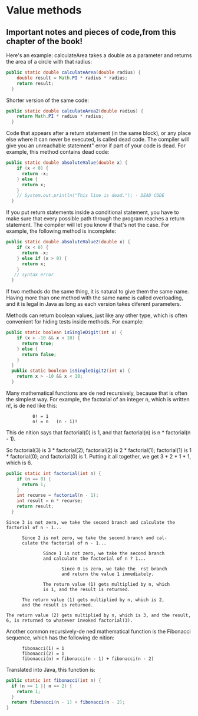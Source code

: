# Value methods
## Important notes and pieces of code,from this chapter of the book!

Here's an example: calculateArea takes a double as a parameter and returns
the area of a circle with that radius:

```java
public static double calculateArea(double radius) {
    double result = Math.PI * radius * radius;
    return result;
  }
```

Shorter version of the same code:

```java
public static double calculateArea2(double radius) {
    return Math.PI * radius * radius;
  }
```

Code that appears after a return statement (in the same block), or any place
else where it can never be executed, is called dead code. The compiler will
give you an unreachable statement" error if part of your code is dead. For
example, this method contains dead code:

```java
public static double absoluteValue(double x) {
    if (x < 0) {
      return -x;
    } else {
      return x;
    }
    // System.out.println("This line is dead."); - DEAD CODE
  }
```

If you put return statements inside a conditional statement, you have to
make sure that every possible path through the program reaches a return
statement. The compiler will let you know if that's not the case. For example,
the following method is incomplete:

```java
public static double absoluteValue2(double x) {
    if (x < 0) {
      return -x;
    } else if (x > 0) {
      return x;
    }
   // syntax error 
  }
```

If two methods do the same thing, it is natural to give them the same name.
Having more than one method with the same name is called overloading,
and it is legal in Java as long as each version takes diferent parameters.

Methods can return boolean values, just like any other type, which is often
convenient for hiding tests inside methods. For example:

```java
public static boolean isSingleDigit(int x) {
    if (x > -10 && x < 10) {
      return true;
    } else {
      return false;
    }
  }
  public static boolean isSingleDigit2(int x) {
    return x > -10 && x < 10;
  }
```

Many mathematical functions are de ned recursively, because that is often the
   simplest way. For example, the factorial of an integer n, which is written n!,
   is de ned like this:
   
              0! = 1
              n! = n   (n - 1)!
  
  This de nition says that factorial(0) is
  1, and that factorial(n) is n * factorial(n - 1).
  
  So factorial(3) is 3 * factorial(2); factorial(2) is 2 * factorial(1);
  factorial(1) is 1 * factorial(0); and factorial(0) is 1. Putting it all
  together, we get 3 * 2 * 1 * 1, which is 6.
  
```java
public static int factorial(int n) {
    if (n == 0) {
      return 1;
    }
    int recurse = factorial(n - 1);
    int result = n * recurse;
    return result;
  }
````
    Since 3 is not zero, we take the second branch and calculate the
    factorial of n - 1...
   
          Since 2 is not zero, we take the second branch and cal-
          culate the factorial of n - 1...
          
                  Since 1 is not zero, we take the second branch
                  and calculate the factorial of n ? 1...
                  
                         Since 0 is zero, we take the  rst branch
                         and return the value 1 immediately.
                  
                  The return value (1) gets multiplied by n, which
                  is 1, and the result is returned.
          
          The return value (1) gets multiplied by n, which is 2,
          and the result is returned.
          
    The return value (2) gets multiplied by n, which is 3, and the result,
    6, is returned to whatever invoked factorial(3).
    
 Another common recursively-de ned mathematical function is the Fibonacci
   sequence, which has the following de nition:
   
          fibonacci(1) = 1
          fibonacci(2) = 1
          fibonacci(n) = fibonacci(n - 1) + fibonacci(n - 2)
          
  Translated into Java, this function is:
  
  ```java
  public static int fibonacci(int n) {
    if (n == 1 || n == 2) {
      return 1;
    }
    return fibonacci(n - 1) + fibonacci(n - 2);
  }
  ```
  
  
